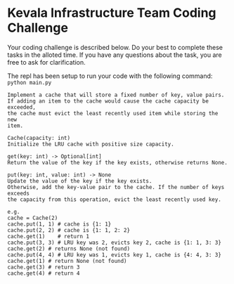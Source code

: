 # Kevala Infrastructure Team Coding Challenge

Your coding challenge is described below. Do your best to complete these tasks in the alloted time. If you have any questions about the task, you are free to ask for clarification. 

The repl has been setup to run your code with the following command: `python main.py`
```
Implement a cache that will store a fixed number of key, value pairs.
If adding an item to the cache would cause the cache capacity be exceeded,
the cache must evict the least recently used item while storing the new
item.

Cache(capacity: int)
Initialize the LRU cache with positive size capacity.

get(key: int) -> Optional[int]
Return the value of the key if the key exists, otherwise returns None.

put(key: int, value: int) -> None
Update the value of the key if the key exists.
Otherwise, add the key-value pair to the cache. If the number of keys exceeds
the capacity from this operation, evict the least recently used key.

e.g.
cache = Cache(2)
cache.put(1, 1) # cache is {1: 1}
cache.put(2, 2) # cache is {1: 1, 2: 2}
cache.get(1)    # return 1
cache.put(3, 3) # LRU key was 2, evicts key 2, cache is {1: 1, 3: 3}
cache.get(2) # returns None (not found)
cache.put(4, 4) # LRU key was 1, evicts key 1, cache is {4: 4, 3: 3}
cache.get(1) # return None (not found)
cache.get(3) # return 3
cache.get(4) # return 4
```
